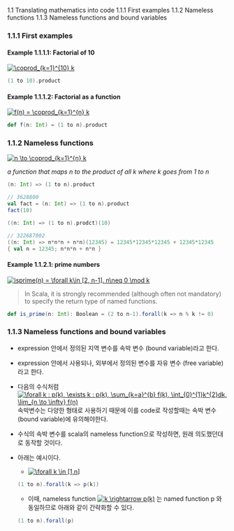 1.1 Translating mathematics into code
1.1.1 First examples
1.1.2 Nameless functions
1.1.3 Nameless functions and bound variables

### 1.1.1 First examples
#### Example 1.1.1.1: **Factorial of 10**

<a href="https://www.codecogs.com/eqnedit.php?latex=\coprod_{k=1}^{10}&space;k" target="_blank"><img src="https://latex.codecogs.com/gif.latex?\coprod_{k=1}^{10}&space;k" title="\coprod_{k=1}^{10} k" /></a>
```scala
(1 to 10).product
```

#### Example 1.1.1.2: **Factorial as a function**

<a href="https://www.codecogs.com/eqnedit.php?latex=f(n)&space;=&space;\coprod_{k=1}^{n}&space;k" target="_blank"><img src="https://latex.codecogs.com/gif.latex?f(n)&space;=&space;\coprod_{k=1}^{n}&space;k" title="f(n) = \coprod_{k=1}^{n} k" /></a>

```scala
def f(n: Int) = (1 to n).product
```


### 1.1.2 Nameless functions

<a href="https://www.codecogs.com/eqnedit.php?latex=n&space;\to&space;\coprod_{k=1}^{n}&space;k" target="_blank"><img src="https://latex.codecogs.com/gif.latex?n&space;\to&space;\coprod_{k=1}^{n}&space;k" title="n \to \coprod_{k=1}^{n} k" /></a>

_a function that maps n to the product of all k where k goes from 1 to n_

```scala
(n: Int) => (1 to n).product
```

```scala
// 3628800
val fact = (n: Int) => (1 to n).product
fact(10)

((n: Int) => (1 to n).prodct)(10)

// 322687002
((n: Int) => n*n*n + n*n)(12345) = 12345*12345*12345 + 12345*12345
{ val n = 12345; n*n*n + n*n } 
```

#### Example 1.1.2.1: **prime numbers**
<a href="https://www.codecogs.com/eqnedit.php?latex=isprime(n)&space;=&space;\forall&space;k\in&space;[2,&space;n-1].&space;n\neq&space;0&space;\mod&space;k" target="_blank"><img src="https://latex.codecogs.com/gif.latex?isprime(n)&space;=&space;\forall&space;k\in&space;[2,&space;n-1].&space;n\neq&space;0&space;\mod&space;k" title="isprime(n) = \forall k\in [2, n-1]. n\neq 0 \mod k" /></a>

> In Scala, it is strongly recommended (although often not mandatory) to specify the return type of named functions.

```scala
def is_prime(n: Int): Boolean = (2 to n-1).forall(k => n % k != 0)
```


### 1.1.3 Nameless functions and bound variables
- expression 안에서 정의된 지역 변수를 속박 변수 (bound variable)라고 한다.
- expression 안에서 사용되나, 외부에서 정의된 변수를 자유 변수 (free variable)라고 한다.

- 다음의 수식처럼 <a href="https://www.codecogs.com/eqnedit.php?latex=\forall&space;k&space;:&space;p(k),&space;\exists&space;k&space;:&space;p(k),&space;\sum_{k=a}^{b}&space;f(k),&space;\int_{0}^{1}k^{2}dk,&space;\lim_{n&space;\to&space;\infty}&space;f(n)" target="_blank"><img src="https://latex.codecogs.com/gif.latex?\forall&space;k&space;:&space;p(k),&space;\exists&space;k&space;:&space;p(k),&space;\sum_{k=a}^{b}&space;f(k),&space;\int_{0}^{1}k^{2}dk,&space;\lim_{n&space;\to&space;\infty}&space;f(n)" title="\forall k : p(k), \exists k : p(k), \sum_{k=a}^{b} f(k), \int_{0}^{1}k^{2}dk, \lim_{n \to \infty} f(n)" /></a> 속박변수는 다양한 형태로 사용하기 때문에 이를 code로 작성할때는 속박 변수(bound variable)에 유의해야한다.
- 수식의 속박 변수를 scala의 nameless function으로 작성하면, 원래 의도했던대로 동작할 것이다.
- 아래는 예시이다.
  - <a href="https://www.codecogs.com/eqnedit.php?latex=\forall&space;k&space;\in&space;[1,n]" target="_blank"><img src="https://latex.codecogs.com/gif.latex?\forall&space;k&space;\in&space;[1,n]" title="\forall k \in [1,n]" /></a>
  ```scala
  (1 to n).forall(k => p(k))
  ```
  - 이때, nameless function <a href="https://www.codecogs.com/eqnedit.php?latex=k&space;\rightarrow&space;p(k)" target="_blank"><img src="https://latex.codecogs.com/gif.latex?k&space;\rightarrow&space;p(k)" title="k \rightarrow p(k)" /></a> 는 named function p 와 동일하므로 아래와 같이 간략화할 수 있다.
  ```scala
  (1 to n).forall(p)
  ```
  
  



